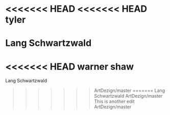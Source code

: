 <<<<<<< HEAD
<<<<<<< HEAD
tyler
=======
Lang Schwartzwald
=======
<<<<<<< HEAD
warner shaw
=======
Lang Schwartzwald
>>>>>>> ArtDezign/master
=======
Lang Schwartzwald
>>>>>>> ArtDezign/master
This is another edit
>>>>>>> ArtDezign/master
